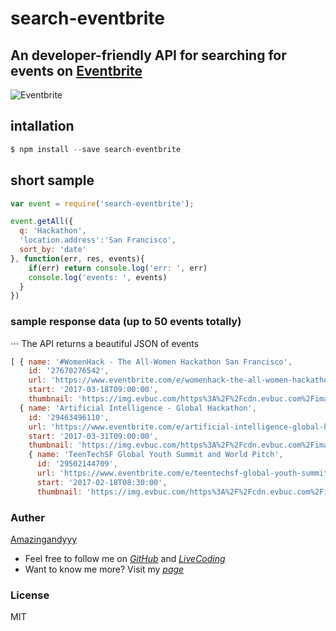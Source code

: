 # search-eventbrite
## An developer-friendly API for searching for events on [Eventbrite](https://www.eventbrite.com/)

![Eventbrite](https://assets-cf.themuse.com/uploaded/companies/402/small_logo.png?v=848c27c7c48a96e3b25a23f23158b349c01869a57a4fa12cf78a5a36e368263f)

## intallation

```javascript
$ npm install --save search-eventbrite
```

## short sample

```javascript
var event = require('search-eventbrite');

event.getAll({
  q: 'Hackathon',
  'location.address':'San Francisco',
  sort_by: 'date'
}, function(err, res, events){
    if(err) return console.log('err: ', err)
    console.log('events: ', events)
  }
})
```

### sample response data (up to 50 events totally)
⋅⋅⋅ The API returns a beautiful JSON of events

```javascript
[ { name: '#WomenHack - The All-Women Hackathon San Francisco',
    id: '27670276542',
    url: 'https://www.eventbrite.com/e/womenhack-the-all-women-hackathon-san-francisco-tickets-27670276542?aff=ebapi',
    start: '2017-03-18T09:00:00',
    thumbnail: 'https://img.evbuc.com/https%3A%2F%2Fcdn.evbuc.com%2Fimages%2F24064540%2F9608873553%2F1%2Foriginal.jpg?h=200&w=450▭=0%2C40%2C2048%2C1024&s=c76201c80cfb9eb0468a9081508a1723' },
  { name: 'Artificial Intelligence - Global Hackathon',
    id: '29463496110',
    url: 'https://www.eventbrite.com/e/artificial-intelligence-global-hackathon-tickets-29463496110?aff=ebapi',
    start: '2017-03-31T09:00:00',
    thumbnail: 'https://img.evbuc.com/https%3A%2F%2Fcdn.evbuc.com%2Fimages%2F25986734%2F107812564861%2F1%2Foriginal.jpg?h=200&w=450▭=0%2C95%2C1000%2C500&s=a703b70e891d0db5abf30303d79eb320' },
    { name: 'TeenTechSF Global Youth Summit and World Pitch',
      id: '29502144709',
      url: 'https://www.eventbrite.com/e/teentechsf-global-youth-summit-and-world-pitch-tickets-29502144709?aff=ebapi',
      start: '2017-02-18T08:30:00',
      thumbnail: 'https://img.evbuc.com/https%3A%2F%2Fcdn.evbuc.com%2Fimages%2F26151074%2F57935709853%2F1%2Foriginal.jpg?h=200&w=450▭=150%2C306%2C754%2C377&s=365fee942e396a635373420bf2b4a09d' } ]
```

### Auther
[Amazingandyyy](amazingandyyy.github.io)
* Feel free to follow me on _[GitHub](https://github.com/amazingandyyy)_ and _[LiveCoding](https://www.livecoding.tv/amazingandyyy/)_
* Want to know me more? Visit my _[page](http://amazingandyyy.github.io/)_

### License
MIT
